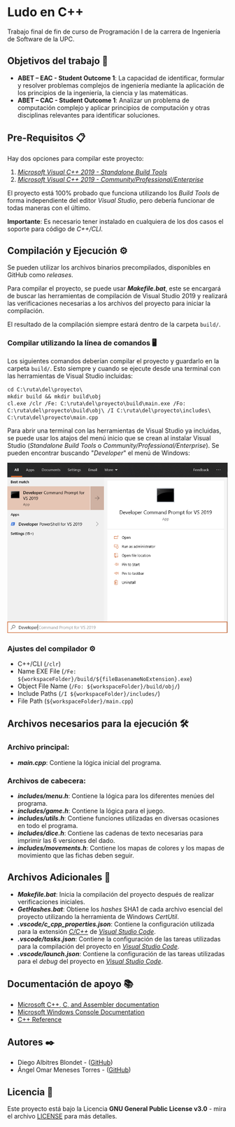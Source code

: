 # Ludo en C++

Trabajo final de fin de curso de Programación I de la carrera de Ingeniería de Software de la UPC.

## Objetivos del trabajo 🚀

- **ABET – EAC - Student Outcome 1**: La capacidad de identificar, formular y resolver problemas complejos de ingeniería mediante la aplicación de los principios de la ingeniería, la ciencia y las matemáticas.
- **ABET – CAC - Student Outcome 1**: Analizar un problema de computación complejo y aplicar principios de computación y otras disciplinas relevantes para identificar soluciones.

## Pre-Requisitos 📋

Hay dos opciones para compilar este proyecto:

1. [_Microsoft Visual C++ 2019 - Standalone Build Tools_](https://aka.ms/buildtools)
2. [_Microsoft Visual C++ 2019 - Community/Professional/Enterprise_](https://visualstudio.microsoft.com/)

El proyecto está 100% probado que funciona utilizando los _Build Tools_ de forma independiente del editor _Visual Studio_, pero debería funcionar de todas maneras con el último.

**Importante**: Es necesario tener instalado en cualquiera de los dos casos el soporte para código de _C++/CLI_.

## Compilación y Ejecución ⚙️

Se pueden utilizar los archivos binarios precompilados, disponibles en GitHub como _releases_.

Para compilar el proyecto, se puede usar **_Makefile.bat_**, este se encargará de buscar las herramientas de compilación de Visual Studio 2019 y realizará las verificaciones necesarias a los archivos del proyecto para iniciar la compilación.

El resultado de la compilación siempre estará dentro de la carpeta ```build/```.

### Compilar utilizando la línea de comandos 🖥️

Los siguientes comandos deberían compilar el proyecto y guardarlo en la carpeta ```build/```. Esto siempre y cuando se ejecute desde una terminal con las herramientas de Visual Studio incluidas:

```batch
cd C:\ruta\del\proyecto\
mkdir build && mkdir build\obj
cl.exe /clr /Fe: C:\ruta\del\proyecto\build\main.exe /Fo: C:\ruta\del\proyecto\build\obj\ /I C:\ruta\del\proyecto\includes\ C:\ruta\del\proyecto\main.cpp
```

Para abrir una terminal con las herramientas de Visual Studio ya incluidas, se puede usar los atajos del menú inicio que se crean al instalar Visual Studio (_Standalone Build Tools_ o _Community/Professional/Enterprise_). Se pueden encontrar buscando "_Developer_" el menú de Windows:

![Visual Studio 2019 Developer Command Prompt](assets/vsdevcmd.png)

### Ajustes del compilador ⚙️

- C++/CLI (```/clr```)
- Name EXE File (```/Fe: ${workspaceFolder}/build/${fileBasenameNoExtension}.exe```)
- Object File Name (```/Fo: ${workspaceFolder}/build/obj/```)
- Include Paths (```/I ${workspaceFolder}/includes/```)
- File Path (```${workspaceFolder}/main.cpp```)

## Archivos necesarios para la ejecución 🛠️

### **Archivo principal:**

- **_main.cpp_**: Contiene la lógica inicial del programa.

### **Archivos de cabecera:**

- **_includes/menu.h_**: Contiene la lógica para los diferentes menúes del programa.
- **_includes/game.h_**: Contiene la lógica para el juego.
- **_includes/utils.h_**: Contiene funciones utilizadas en diversas ocasiones en todo el programa.
- **_includes/dice.h_**: Contiene las cadenas de texto necesarias para imprimir las 6 versiones del dado.
- **_includes/movements.h_**: Contiene los mapas de colores y los mapas de movimiento que las fichas deben seguir.

## Archivos Adicionales 📁

- **_Makefile.bat_**: Inicia la compilación del proyecto después de realizar verificaciones iniciales.
- **_GetHashes.bat_**: Obtiene los _hashes_ SHA1 de cada archivo esencial del proyecto utilizando la herramienta de Windows _CertUtil_.
- **_.vscode/c_cpp_properties.json_**: Contiene la configuración utilizada para la extensión [_C/C++_](https://marketplace.visualstudio.com/items?itemName=ms-vscode.cpptools) de [_Visual Studio Code_](https://code.visualstudio.com/).
- **_.vscode/tasks.json_**: Contiene la configuración de las tareas utilizadas para la compilación del proyecto en [_Visual Studio Code_](https://code.visualstudio.com/).
- **_.vscode/launch.json_**: Contiene la configuración de las tareas utilizadas para el _debug_ del proyecto en [_Visual Studio Code_](https://code.visualstudio.com/).

## Documentación de apoyo 📚

- [Microsoft C++, C, and Assembler documentation](https://docs.microsoft.com/en-us/cpp/?view=vs-2019)
- [Microsoft Windows Console Documentation](https://docs.microsoft.com/en-us/windows/console/)
- [C++ Reference](https://www.cplusplus.com/reference/)

## Autores ✒️

- Diego Albitres Blondet - ([GitHub](https://github.com/dalbitresb12))
- Ángel Omar Meneses Torres - ([GitHub](https://github.com/amenes12))

## Licencia 📄

Este proyecto está bajo la Licencia **GNU General Public License v3.0** - mira el archivo [LICENSE](LICENSE) para más detalles.
